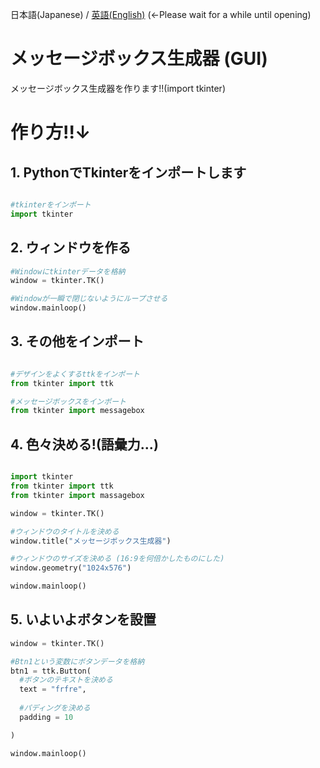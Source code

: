 日本語(Japanese) / [英語(English)]() (←Please wait for a while until opening)

# メッセージボックス生成器 (GUI)
メッセージボックス生成器を作ります!!(import tkinter)

# 作り方!!↓

## 1. PythonでTkinterをインポートします

```python

#tkinterをインポート
import tkinter
```
## 2. ウィンドウを作る

```python
#Windowにtkinterデータを格納
window = tkinter.TK()

#Windowが一瞬で閉じないようにループさせる
window.mainloop()
```

## 3. その他をインポート

```python

#デザインをよくするttkをインポート
from tkinter import ttk

#メッセージボックスをインポート
from tkinter import messagebox

```

## 4. 色々決める!(語彙力...)

```python

import tkinter
from tkinter import ttk
from tkinter import massagebox

window = tkinter.TK()

#ウィンドウのタイトルを決める
window.title("メッセージボックス生成器")

#ウィンドウのサイズを決める (16:9を何倍かしたものにした)
window.geometry("1024x576")

window.mainloop()
```

## 5. いよいよボタンを設置

```python
window = tkinter.TK()

#Btn1という変数にボタンデータを格納
btn1 = ttk.Button(
  #ボタンのテキストを決める
  text = "frfre",
  
  #パディングを決める
  padding = 10

)

window.mainloop()

```
